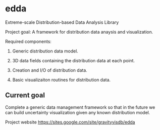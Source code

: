# edda
Extreme-scale Distribution-based Data Analysis Library

Project goal: A framework for distribution data anaysis and visualization.

Required components:

1. Generic distribution data model.  

2. 3D data fields containing the distribution data at each point.

3. Creation and I/O of distribution data.

4. Basic visualizaiton routines for distribution data. 

## Current goal
Complete a generic data management framework so that in the future we can build uncertainty visualization given any known distribution model. 

Project website
https://sites.google.com/site/gravityvisdb/edda
